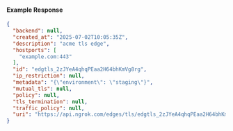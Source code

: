 <!-- Code generated for API Clients. DO NOT EDIT. -->

#### Example Response

```json
{
  "backend": null,
  "created_at": "2025-07-02T10:05:35Z",
  "description": "acme tls edge",
  "hostports": [
    "example.com:443"
  ],
  "id": "edgtls_2zJYeA4qhqPEaa2H64bhKmVg8rg",
  "ip_restriction": null,
  "metadata": "{\"environment\": \"staging\"}",
  "mutual_tls": null,
  "policy": null,
  "tls_termination": null,
  "traffic_policy": null,
  "uri": "https://api.ngrok.com/edges/tls/edgtls_2zJYeA4qhqPEaa2H64bhKmVg8rg"
}
```
